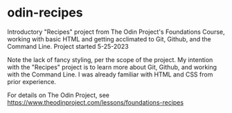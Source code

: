 # odin-recipes

Introductory "Recipes" project from The Odin Project's Foundations Course, working with basic HTML and getting acclimated to Git, Github, and the Command Line. Project started 5-25-2023

Note the lack of fancy styling, per the scope of the project. My intention with the "Recipes" project is to learn more about Git, Github, and working with the Command Line. I was already familiar with HTML and CSS from prior experience.

For details on The Odin Project, see https://www.theodinproject.com/lessons/foundations-recipes

